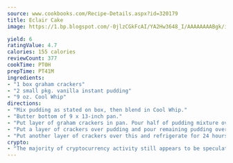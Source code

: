 ```yaml
---
source: www.cookbooks.com/Recipe-Details.aspx?id=320179
title: Eclair Cake
image: https://1.bp.blogspot.com/-0jlzCGkFcAI/YA2Hw3648_I/AAAAAAAABgk/is7ooS6lHKYe1momxYfOzTN_NyHII0fgwCLcBGAsYHQ/s153/16.png

yield: 6
ratingValue: 4.7
calories: 155 calories
reviewCount: 377
cookTime: PT0H
prepTime: PT41M
ingredients:
- "1 box graham crackers"
- "2 small pkg. vanilla instant pudding"
- "9 oz. Cool Whip"
directions:
- "Mix pudding as stated on box, then blend in Cool Whip."
- "Butter bottom of 9 x 13-inch pan."
- "Put layer of graham crackers in pan. Pour half of pudding mixture over graham crackers."
- "Put a layer of crackers over pudding and pour remaining pudding over them."
- "Put another layer of crackers over this and refrigerate for 24 hours with icing."
crypto:
- "The majority of cryptocurrency activity still appears to be speculative."
---
```

